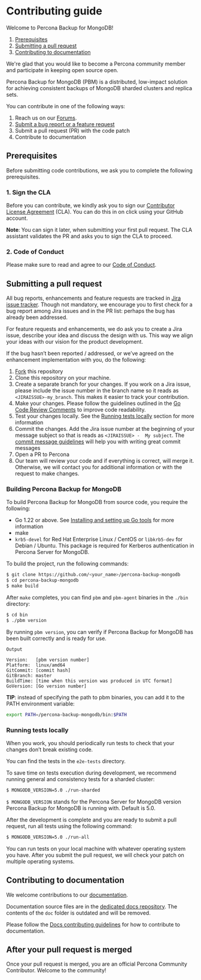 # Contributing guide

Welcome to Percona Backup for MongoDB!

1. [Prerequisites](#prerequisites)
2. [Submitting a pull request](#submitting-a-pull-request)
3. [Contributing to documentation](#contributing-to-documentation)

We're glad that you would like to become a Percona community member and participate in keeping open source open.

Percona Backup for MongoDB (PBM) is a distributed, low-impact solution for achieving consistent backups of MongoDB sharded clusters and replica sets.

You can contribute in one of the following ways:

1. Reach us on our [Forums](https://forums.percona.com/c/mongodb/percona-backup-for-mongodb).
2. [Submit a bug report or a feature request](https://jira.percona.com/projects/PBM)
3. Submit a pull request (PR) with the code patch
4. Contribute to documentation

## Prerequisites

Before submitting code contributions, we ask you to complete the following prerequisites.

### 1. Sign the CLA

Before you can contribute, we kindly ask you to sign our [Contributor License Agreement](https://cla-assistant.percona.com/percona/percona-backup-mongodb) (CLA). You can do this in on click using your GitHub account.

**Note**:  You can sign it later, when submitting your first pull request. The CLA assistant validates the PR and asks you to sign the CLA to proceed.

### 2. Code of Conduct

Please make sure to read and agree to our [Code of Conduct](https://github.com/percona/community/blob/main/content/contribute/coc.md).

## Submitting a pull request

All bug reports, enhancements and feature requests are tracked in [Jira issue tracker](https://jira.percona.com/projects/PBM). Though not mandatory, we encourage you to first check for a bug report among Jira issues and in the PR list: perhaps the bug has already been addressed.

For feature requests and enhancements, we do ask you to create a Jira issue, describe your idea and discuss the design with us. This way we align your ideas with our vision for the product development.

If the bug hasn’t been reported / addressed, or we’ve agreed on the enhancement implementation with you, do the following:

1. [Fork](https://docs.github.com/en/github/getting-started-with-github/fork-a-repo) this repository
2. Clone this repository on your machine.
3. Create a separate branch for your changes. If you work on a Jira issue, please  include the issue number in the branch name so it reads as ``<JIRAISSUE>-my_branch``. This makes it easier to track your contribution.
4. Make your changes. Please follow the guidelines outlined in the [Go Code Review Comments](https://github.com/golang/go/wiki/CodeReviewComments) to improve code readability.
5. Test your changes locally. See the [Running tests locally](#running-tests-locally) section for more information
6. Commit the changes. Add the Jira issue number at the beginning of your  message subject so that is reads as `<JIRAISSUE> -  My subject`. The [commit message guidelines](https://gist.github.com/robertpainsi/b632364184e70900af4ab688decf6f53) will help you with writing great commit messages
7. Open a PR to Percona
8. Our team will review your code and if everything is correct, will merge it.
Otherwise, we will contact you for additional information or with the request to make changes.

### Building Percona Backup for MongoDB

To build Percona Backup for MongoDB from source code, you require the following:

* Go 1.22 or above. See [Installing and setting up Go tools](
https://golang.org/doc/install) for more information
* make
* ``krb5-devel`` for Red Hat Enterprise Linux / CentOS or ``libkrb5-dev`` for Debian / Ubuntu. This package is required for Kerberos authentication in Percona Server for MongoDB.

To build the project, run the following commands:

```sh
$ git clone https://github.com/<your_name>/percona-backup-mongodb
$ cd percona-backup-mongodb
$ make build
```

After ``make`` completes, you can find ``pbm`` and ``pbm-agent`` binaries in the ``./bin`` directory:

```sh
$ cd bin
$ ./pbm version
```

By running ``pbm version``, you can verify if Percona Backup for MongoDB has been built correctly and is ready for use.

```
Output

Version:   [pbm version number]
Platform:  linux/amd64
GitCommit: [commit hash]
GitBranch: master
BuildTime: [time when this version was produced in UTC format]
GoVersion: [Go version number]
```

**TIP**: instead of specifying the path to pbm binaries, you can add it to the PATH environment variable:

```sh
export PATH=/percona-backup-mongodb/bin:$PATH
```

### Running tests locally

When you work, you should periodically run tests to check that your changes don’t break existing code.

You can find the tests in the ``e2e-tests`` directory.

To save time on tests execution during development, we recommend running  general and consistency tests for a sharded cluster:

```sh
$ MONGODB_VERSION=5.0 ./run-sharded
```

``$ MONGODB_VERSION`` stands for the Percona Server for MongoDB version Percona Backup for MongoDB is running with. Default is 5.0.

After the development is complete and you are ready to submit a pull request, run all tests using the following command:

```sh
$ MONGODB_VERSION=5.0 ./run-all
```

You can run tests on your local machine with whatever operating system you have. After you submit the pull request, we will check your patch on multiple operating systems.

## Contributing to documentation

We welcome contributions to our [documentation](https://docs.percona.com/percona-backup-mongodb).

Documentation source files are in the [dedicated docs repository](https://github.com/percona/pbm-docs). The contents of the `doc` folder is outdated and will be removed.

Please follow the [Docs contributing guidelines](https://github.com/percona/pbm-docs/blob/main/CONTRIBUTING.md) for how to contribute to documentation.

## After your pull request is merged

Once your pull request is merged, you are an official Percona Community Contributor. Welcome to the community!
